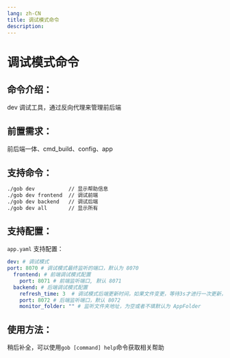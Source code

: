 ```yaml
---
lang: zh-CN
title: 调试模式命令
description:
---
```

# 调试模式命令

## 命令介绍：
dev 调试工具，通过反向代理来管理前后端
## 前置需求：
前后端一体、cmd_build、config、app
## 支持命令：
```sh
./gob dev 			// 显示帮助信息
./gob dev frontend 	// 调试前端
./gob dev backend  	// 调试后端
./gob dev all  		// 显示所有
```
## 支持配置：
`app.yaml` 支持配置：
```yaml
dev: # 调试模式
port: 8070 # 调试模式最终监听的端口，默认为 8070
  frontend: # 前端调试模式配置
	port: 8071 # 前端监听端口, 默认 8071
  backend: # 后端调试模式配置
	refresh_time: 3  # 调试模式后端更新时间，如果文件变更，等待3s才进行一次更新，能让频繁保存变更更为顺畅, 默认1s
	port: 8072 # 后端监听端口，默认 8072
	monitor_folder: "" # 监听文件夹地址，为空或者不填默认为 AppFolder
```

## 使用方法：
稍后补全，可以使用`gob [command] help`命令获取相关帮助
